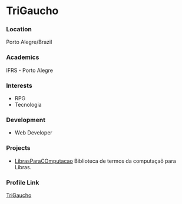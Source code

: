 # TriGaucho

### Location

Porto Alegre/Brazil

### Academics

IFRS - Porto Alegre

### Interests

- RPG
- Tecnologia

### Development

- Web Developer

### Projects

- [LibrasParaCOmputacao](https://github.com/TriGaucho/LibrasParaComputacao) Biblioteca de termos da computaçaõ para Libras.

### Profile Link

[TriGaucho](https://github.com/TriGaucho/)